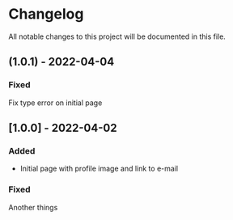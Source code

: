 # Changelog
All notable changes to this project will be documented in this file.

## (1.0.1) - 2022-04-04

### Fixed
Fix type error on initial page

## [1.0.0] - 2022-04-02
### Added
- Initial page with profile image and link to e-mail
### Fixed
Another things